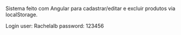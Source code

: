 Sistema feito com Angular para cadastrar/editar e excluir produtos via localStorage.

Login
user: Rachelalb
password: 123456
